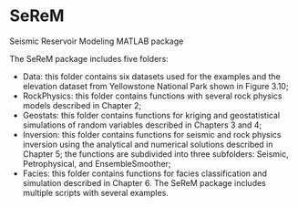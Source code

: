 # SeReM
Seismic Reservoir Modeling MATLAB package

The SeReM package includes five folders:
-	Data: this folder contains six datasets used for the examples and the elevation dataset from Yellowstone National Park shown in Figure 3.10;
-	RockPhysics: this folder contains functions with several rock physics models described in Chapter 2;
-	Geostats: this folder contains functions for kriging and geostatistical simulations of random variables described in Chapters 3 and 4;
-	Inversion: this folder contains functions for seismic and rock physics inversion using the analytical and numerical solutions described in Chapter 5; the functions are subdivided into three subfolders: Seismic, Petrophysical, and EnsembleSmoother;
-	Facies: this folder contains functions for facies classification and simulation described in Chapter 6.
The SeReM package includes multiple scripts with several examples. 

